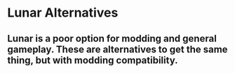 # Lunar Alternatives
## Lunar is a poor option for modding and general gameplay. These are alternatives to get the same thing, but with modding compatibility.
<br>


